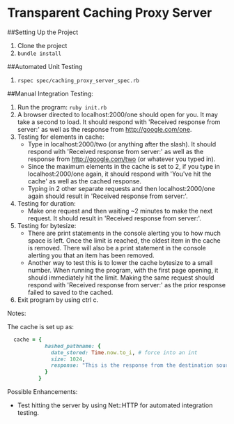 # Transparent Caching Proxy Server

##Setting Up the Project

1. Clone the project
2. ```bundle install```

##Automated Unit Testing
1. ```rspec spec/caching_proxy_server_spec.rb```

##Manual Integration Testing:

1. Run the program: ```ruby init.rb```
2. A browser directed to localhost:2000/one should open for you. It may take a second to load. It should respond with 'Received response from server:' as well as the response from http://google.com/one.
3. Testing for elements in cache:
   - Type in localhost:2000/two (or anything after the slash). It should respond with 'Received response from server:' as well as the response from http://google.com/two (or whatever you typed in).
   - Since the maximum elements in the cache is set to 2, if you type in localhost:2000/one again, it should respond with 'You've hit the cache' as well as the cached response.
   - Typing in 2 other separate requests and then localhost:2000/one again should result in 'Received response from server:'.
4. Testing for duration:
   - Make one request and then waiting ~2 minutes to make the next request. It should result in 'Received response from server:'.
5. Testing for bytesize:
   - There are print statements in the console alerting you to how much space is left. Once the limit is reached, the oldest item in the cache is removed. There will also be a print statement in the console alerting you that an item has been removed.
   - Another way to test this is to lower the cache bytesize to a small number. When running the program, with the first page opening, it should immediately hit the limit. Making the same request should respond with 'Received response from server:' as the prior response failed to saved to the cached.
6. Exit program by using ctrl c.

Notes:

The cache is set up as:

```ruby
  cache = {
            hashed_pathname: {
              date_stored: Time.now.to_i, # force into an int
              size: 1024,
              response: "This is the response from the destination source."
            }
          }
```

Possible Enhancements:
- Test hitting the server by using Net::HTTP for automated integration testing.
